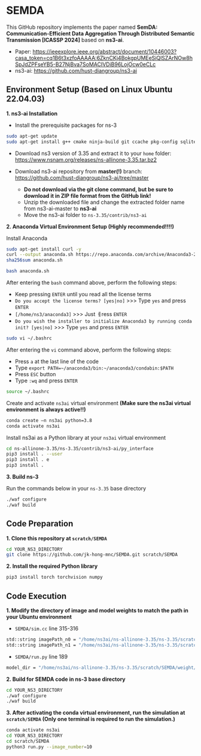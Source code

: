 # SEMDA

This GitHub repository implements the paper named **SemDA: Communication-Efficient Data Aggregation Through Distributed Semantic Transmission [ICASSP 2024]** based on **ns3-ai**.


* Paper: https://ieeexplore.ieee.org/abstract/document/10446003?casa_token=cq1B6t3xzfoAAAAA:6ZknCKj4BokgpUMEeSiQlSZArNOw8hSpJdZPFseYB5-B27NjBva7SoMACIVDiB96LojOcw0eCLc
* ns3-ai: https://github.com/hust-diangroup/ns3-ai

## Environment Setup (Based on Linux Ubuntu 22.04.03)
**1. ns3-ai Installation**

* Install the prerequisite packages for ns-3
```bash
sudo apt-get update
sudo apt-get install g++ cmake ninja-build git ccache pkg-config sqlite3 qtbase5-dev qtchooser qt5-qmake qtbase5-dev-tools gir1.2-goocanvas-2.0 gir1.2-gtk-3.0 gdb valgrind tcpdump libsqlite3-dev libc6-dev sqlite sqlite3
```

* Download ns3 version of 3.35 and extract it to your `home` folder: https://www.nsnam.org/releases/ns-allinone-3.35.tar.bz2

* Download ns3-ai repository from **master(!)** branch: https://github.com/hust-diangroup/ns3-ai/tree/master
  * **Do not download via the git clone command, but be sure to download it in ZIP file format from the GitHub link!**
  * Unzip the downloaded file and change the extracted folder name from ns3-ai-master to **ns3-ai**
  * Move the ns3-ai folder to `ns-3.35/contrib/ns3-ai`

**2. Anaconda Virtual Environment Setup (Highly recommended!!!!)**

Install Anaconda
```bash
sudo apt-get install curl -y
curl --output anaconda.sh https://repo.anaconda.com/archive/Anaconda3-2022.10-Linux-x86_64.sh
sha256sum anaconda.sh
```

```bash
bash anaconda.sh
```
After entering the `bash` command above, perform the following steps:
* Keep pressing `ENTER` until you read all the license terms
* `Do you accept the license terms? [yes|no]` >>> Type `yes` and press `ENTER`
* `[/home/ns3/anaconda3]` >>> Just ㅔress `ENTER`
* `Do you wish the installer to initialize Anaconda3 by running conda init? [yes|no]` >>> Type `yes` and press `ENTER`

```bash
sudo vi ~/.bashrc
```
After entering the `vi` command above, perform the following steps:
* Press `a` at the last line of the code
* Type `export PATH=~/anaconda3/bin:~/anaconda3/condabin:$PATH`
* Press `ESC` button
* Type `:wq` and press `ENTER`

```bash
source ~/.bashrc
```

Create and activate `ns3ai` virtual environment **(Make sure the ns3ai virtual environment is always active!!)**
```bash
conda create –n ns3ai python=3.8
conda activate ns3ai
```

Install ns3ai as a Python library at your `ns3ai` virtual environment
```bash
cd ns-allinone-3.35/ns-3.35/contrib/ns3-ai/py_interface
pip3 install . --user
pip3 install . e
pip3 install . 
```

**3. Build ns-3**

Run the commands below in your `ns-3.35` base directory
```bash
./waf configure
./waf build
```

## Code Preparation
**1. Clone this repository at `scratch/SEMDA`**
```bash
cd YOUR_NS3_DIRECTORY
git clone https://github.com/jk-hong-mnc/SEMDA.git scratch/SEMDA
```

**2. Install the required Python library**
```bash
pip3 install torch torchvision numpy
```

## Code Execution
**1. Modify the directory of image and model weights to match the path in your Ubuntu environment**

* `SEMDA/sim.cc` line 315-316
```bash
std::string imagePath_n0 = "/home/ns3ai/ns-allinone-3.35/ns-3.35/scratch/SEMDA/data/test_dataset.bin";
std::string imagePath_n1 = "/home/ns3ai/ns-allinone-3.35/ns-3.35/scratch/SEMDA/data/test_dataset_transformed.bin";
```

* `SEMDA/run.py` line 189
```bash
model_dir = "/home/ns3ai/ns-allinone-3.35/ns-3.35/scratch/SEMDA/weight/"
```

**2. Build for SEMDA code in ns-3 base directory**
```bash
cd YOUR_NS3_DIRECTORY
./waf configure
./waf build
```

**3. After activating the conda virtual environment, run the simulation at `scratch/SEMDA` **(Only one terminal is required to run the simulation.)****
```bash
conda activate ns3ai
cd YOUR_NS3_DIRECTORY
cd scratch/SEMDA
python3 run.py --image_number=10
```
